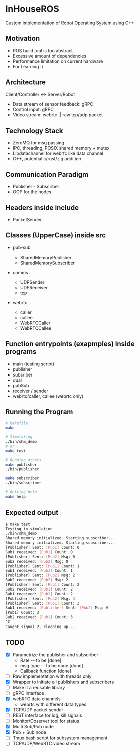 # InHouseROS
Custom implementation of Robot Operating System using C++

## Motivation
- ROS build tool is too abstract
- Excessive amount of dependencies
- Performance limitation on current hardware
- For Learning :)

## Architecture
Client/Controller <-> Server/Robot
- Data stream of sensor feedback: gRPC
- Control input: gRPC
- Video stream: webrtc || raw tcp/udp packet

## Technology Stack
- ZeroMQ for msg passing 
- IPC, threading, POSIX shared memory + mutex
- Libdatachannel for webrtc like data channel
- C++, potential c/rust/zig addition

## Communication Paradigm
- Publisher - Subscriber
- OOP for the nodes

## Headers inside include
- PacketSender

## Classes (UpperCase) inside src
- pub-sub
    - SharedMemoryPublisher
    - SharedMemorySubscriber

- comms
    - UDPSender
    - UDPReceiver
    - tcp

- webrtc
    - caller
    - callee
    - WebRTCCaller
    - WebRTCCallee

## Function entrypoints (exapmples) inside programs
- main (testing script)
- publisher 
- subsriber
- dual
- pubSub
- receiver / sender
- webrtc/caller, callee (webrtc only)

## Running the Program
```bash
# Makefile
make

# Simulating
./bin/shm_demo
# or
make test

# Running others
make publisher
./bin/publisher

make subscriber
./bin/subscriber

# Getting help
make help

```

## Expected output
```bash
$ make test
Testing in simulation
./bin/shm_demo
Shared memory initialized. Starting subscriber...
Shared memory initialized. Starting subscriber...
[Publisher] Sent: [Pub1] Count: 0
Sub1 received: [Pub1] Count: 0
[Publisher] Sent: [Pub2] Msg: 0
Sub2 received: [Pub2] Msg: 0
[Publisher] Sent: [Pub1] Count: 1
Sub1 received: [Pub1] Count: 1
[Publisher] Sent: [Pub2] Msg: 2
Sub2 received: [Pub2] Msg: 2
[Publisher] Sent: [Pub1] Count: 2
Sub2 received: [Pub1] Count: 2
Sub1 received: [Pub1] Count: 2
[Publisher] Sent: [Pub2] Msg: 4
[Publisher] Sent: [Pub1] Count: 3
Sub1 received: [Publisher] Sent: [Pub2] Msg: 6
[Pub1] Count: 3
Sub2 received: [Pub1] Count: 3
^C
Caught signal 2, cleaning up...
```

## TODO
- [x] Parametrize the publisher and subscriber
    - Rate -- to be [done]
    - msg type -- to be done [done]
    - Callback function [done]
- [ ] Raw implementation with threads only
- [x] Wrapper to initiate all publishers and subscribers
- [ ] Make it a reusable library
- [ ] gRPC interface
- [x] webRTC data channels
    - webrtc with different data types
- [x] TCP/UDP packet sender
- [ ] REST interface for log, kill signals
- [ ] Monitor/Observer tool for status
- [x] Multi Sub/Pub node
- [x] Pub + Sub node
- [ ] Tmux bash script for subsystem management
- [ ] TCP/UDP/WebRTC video stream